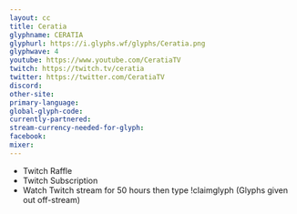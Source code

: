 ```yaml
---
layout: cc
title: Ceratia
glyphname: CERATIA
glyphurl: https://i.glyphs.wf/glyphs/Ceratia.png
glyphwave: 4
youtube: https://www.youtube.com/CeratiaTV
twitch: https://twitch.tv/ceratia
twitter: https://twitter.com/CeratiaTV
discord: 
other-site: 
primary-language: 
global-glyph-code: 
currently-partnered: 
stream-currency-needed-for-glyph: 
facebook: 
mixer: 
---
```

* Twitch Raffle
* Twitch Subscription
* Watch Twitch stream for 50 hours then type !claimglyph (Glyphs given out off-stream)
